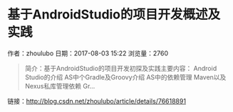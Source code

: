 # 基于AndroidStudio的项目开发概述及实践
作者：zhoulubo
日期：2017-08-03 15:22
浏览量：2760
> 简介：基于AndroidStudio的项目开发初探及实践主要内容：
Android Studio的介绍 
AS中个Gradle及Groovy介绍
AS中的依赖管理
Maven以及Nexus私库管理依赖
Gr...

 链接：http://blog.csdn.net/zhoulubo/article/details/76618891
